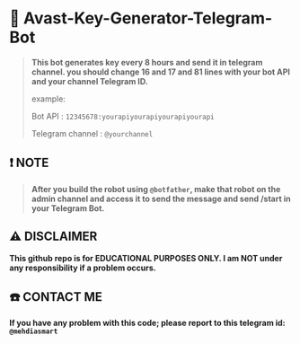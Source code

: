 # 🔑 Avast-Key-Generator-Telegram-Bot
> **This bot generates key every 8 hours and send it in telegram channel.
> you should change 16 and 17 and 81 lines with your bot API and your channel Telegram ID.**
> 
> example:
> 
> Bot API : `12345678:yourapiyourapiyourapiyourapi`
> 
> Telegram channel : `@yourchannel`

## ❗️ NOTE
> **After you build the robot using `@botfather`, make that robot on the admin channel and access it to send the message and send /start in your Telegram Bot.**
## ⚠️ DISCLAIMER 
**This github repo is for EDUCATIONAL PURPOSES ONLY. I am NOT under any responsibility if a problem occurs.**
## ☎️ CONTACT ME
**If you have any problem with this code; please report to this telegram id: `@mehdiasmart`**
